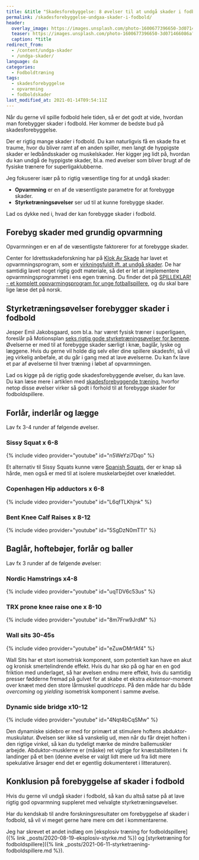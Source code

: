 ```yaml
---
title: &title "Skadesforebyggelse: 8 øvelser til at undgå skader i fodbold?"
permalink: /skadesforebyggelse-undgaa-skader-i-fodbold/
header:
  overlay_image: https://images.unsplash.com/photo-1600677396650-3d071466086a?ixid=MnwxMjA3fDB8MHxwaG90by1wYWdlfHx8fGVufDB8fHx8&ixlib=rb-1.2.1&auto=format&fit=crop&h=600&w=1200&q=10
  teaser: https://images.unsplash.com/photo-1600677396650-3d071466086a?ixid=MnwxMjA3fDB8MHxwaG90by1wYWdlfHx8fGVufDB8fHx8&ixlib=rb-1.2.1&auto=format&fit=crop&h=300&w=400&q=10
  caption: *title
redirect_from:
  - /content/undga-skader
  - /undga-skader/
language: da
categories:
  - Fodboldtræning
tags:
  - skadesforebyggelse
  - opvarmning
  - fodboldskader
last_modified_at: 2021-01-14T09:54:11Z
---
```


Når du gerne vil spille fodbold hele tiden, så er det godt at vide, hvordan man forebygger skader i fodbold. Her kommer de bedste bud på skadesforebyggelse.

Der er rigtig mange skader i fodbold. Du kan naturligvis få en skade fra et traume, hvor du bliver ramt af en anden spiller, men langt de hyppigste skader er ledbåndsskader og muskelskader. Her kigger jeg lidt på, hvordan du kan undgå de hyppigste skader, bl.a. med øvelser som bliver brugt af de fysiske trænere for superligaklubberne.

Jeg fokuserer især på to rigtig væsentlige ting for at undgå skader:

- **Opvarmning** er en af de væsentligste parametre for at forebygge skader.
- **Styrketræningsøvelser** ser ud til at kunne forebygge skader.

Lad os dykke ned i, hvad der kan forebygge skader i fodbold.

## Forebyg skader med grundig opvarmning

Opvarmningen er en af de væsentligste faktorerer for at forebygge skader.

Center for Idrettsskadeforskning har på [Klok Av Skade](http://www.klokavskade.no) har lavet et opvarmningsprogram, som er [virkningsfuldt ift. at undgå skader](http://bjsm.bmj.com/content/44/11/787). De har samtidig lavet noget rigtig godt materiale, så det er let at implementere opvarmningsprogrammet i ens egen træning. Du finder det på [SPILLEKLAR! - et komplett oppvarmingsprogram for unge fotballspillere](http://www.skadefri.no/idretter/fotball/), og du skal bare lige læse det på norsk.

## Styrketræningsøvelser forebygger skader i fodbold

Jesper Emil Jakobsgaard, som bl.a. har været fysisk træner i superligaen, foreslår på Motionsplan [seks rigtig gode styrketræningsøvelser for benene](https://www.motionsplan.dk/skadesforebyggelse-skadesforebyggende-traening/). Øvelserne er med til at forebygge skader særligt i knæ, baglår, lyske og læggene. Hvis du gerne vil holde dig selv eller dine spillere skadesfri, så vil jeg virkelig anbefale, at du går i gang med at lave øvelserne. Du kan fx lave et par af øvelserne til hver træning i løbet af opvarmningen.

Lad os kigge på de rigtig gode skadesforebyggende øvelser, du kan lave. Du kan læse mere i artiklen med [skadesforebyggende træning](https://www.motionsplan.dk/skadesforebyggelse-skadesforebyggende-traening/), hvorfor netop disse øvelser virker så godt i forhold til at forebygge skader for fodboldspillere.

## Forlår, inderlår og lægge

Lav fx 3-4 runder af følgende øvelser.

### Sissy Squat x 6-8

{% include video provider="youtube" id="n5WeYzi7Dqo" %}

Et alternativ til Sissy Squats kunne være [Spanish Squats](https://medium.com/@Reedswellnessfitnesstraining/exercise-of-the-week-spanish-squat-7073123051f2), der er knap så hårde, men også er med til at isolere muskelarbejdet over knæleddet.

### Copenhagen Hip adductors x 6-8

{% include video provider="youtube" id="L6qfTLKhjnk" %}

### Bent Knee Calf Raises x 8-12

{% include video provider="youtube" id="5SgDzN0mTTI" %}

## Baglår, hoftebøjer, forlår og baller

Lav fx 3 runder af de følgende øvelser:

### Nordic Hamstrings x4-8

{% include video provider="youtube" id="uqTDV6c53us" %}

### TRX prone knee raise one x 8-10

{% include video provider="youtube" id="8m7Frw9JrdM" %}

### Wall sits 30-45s

{% include video provider="youtube" id="eZuwDMrfAf4" %}

Wall Sits har et stort isometrisk komponent, som potentielt kan have en akut og kronisk smertelindrende effekt. Hvis du har sko på og har en en god friktion med underlaget, så har øvelsen endnu mere effekt, hvis du samtidig presser fødderne fremad på gulvet for at skabe et ekstra *ekstensor*-moment over knæet med den store lårmuskel *quadriceps*. På den måde har du både *overcoming* og *yielding* isometrisk komponent i samme øvelse.

### Dynamic side bridge x10-12

{% include video provider="youtube" id="4Nqt4bCqSMw" %}

Den dynamiske sidebro er med for primært at stimulere hoftens abduktor-muskulatur. Øvelsen ser ikke så vanskelig ud, men når du får drejet hoften i den rigtige vinkel, så kan du tydeligt mærke de mindre ballemuskler arbejde. Abduktor-musklerne er (måske) ret vigtige for knæstabiliteten i fx landinger på et ben (denne øvelse er valgt lidt mere ud fra lidt mere spekulative årsager end det er egentlig dokumenteret i litteraturen).

## Konklusion på forebyggelse af skader i fodbold

Hvis du gerne vil undgå skader i fodbold, så kan du altså satse på at lave rigtig god opvarmning suppleret med velvalgte styrketræningsøvelser.

Har du kendskab til andre forskningsresultater om forebyggelse af skader i fodbold, så vil vi meget gerne høre mere om det i kommentarerne.

Jeg har skrevet et andet indlæg om [eksplosiv træning for fodboldspillere]({% link _posts/2020-08-19-eksplosiv-styrke.md %}) og [styrketræning for fodboldspillere]({% link _posts/2021-06-11-styrketraening-fodboldspillere.md %}).
